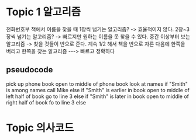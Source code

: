 # Topic 1 알고리즘

전화번호부 책에서 이름을 찾을 때
1장씩 넘기는 알고리즘? -> 효율적이지 않다.
2장~3장씩 넘기는 알고리즘? -> 빠르지만 원하는 이름을 못 찾을 수 있다.
중간 이상부터 보는 알고리즘 -> 찾을 것들이 반으로 준다.
계속 1/2 해서 책을 반으로 자른 다음에 한쪽을 버리고 한쪽을 찾는 알고리즘 ---> 빠르고 정확하다

## pseudocode

pick up phone book
open to middle of phone book
look at names
if "Smith" is among names
call Mike
else if "Smith" is earlier in book
open to middle of left half of book
go to line 3
else if "Smith" is later in book
open to middle of right half of book
fo to line 3
else

# Topic 의사코드
